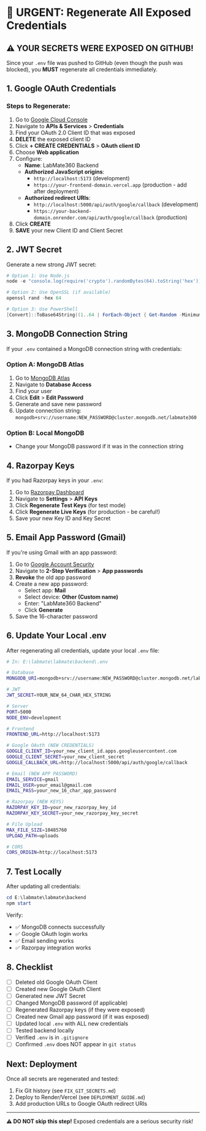 # 🔐 URGENT: Regenerate All Exposed Credentials

## ⚠️ YOUR SECRETS WERE EXPOSED ON GITHUB!

Since your `.env` file was pushed to GitHub (even though the push was blocked), you **MUST** regenerate all credentials immediately.

## 1. Google OAuth Credentials

### Steps to Regenerate:
1. Go to [Google Cloud Console](https://console.cloud.google.com/)
2. Navigate to **APIs & Services** > **Credentials**
3. Find your OAuth 2.0 Client ID that was exposed
4. **DELETE** the exposed client ID
5. Click **+ CREATE CREDENTIALS** > **OAuth client ID**
6. Choose **Web application**
7. Configure:
   - **Name**: LabMate360 Backend
   - **Authorized JavaScript origins**:
     - `http://localhost:5173` (development)
     - `https://your-frontend-domain.vercel.app` (production - add after deployment)
   - **Authorized redirect URIs**:
     - `http://localhost:5000/api/auth/google/callback` (development)
     - `https://your-backend-domain.onrender.com/api/auth/google/callback` (production)
8. Click **CREATE**
9. **SAVE** your new Client ID and Client Secret

## 2. JWT Secret

Generate a new strong JWT secret:

```powershell
# Option 1: Use Node.js
node -e "console.log(require('crypto').randomBytes(64).toString('hex'))"

# Option 2: Use OpenSSL (if available)
openssl rand -hex 64

# Option 3: Use PowerShell
[Convert]::ToBase64String((1..64 | ForEach-Object { Get-Random -Minimum 0 -Maximum 256 }))
```

## 3. MongoDB Connection String

If your `.env` contained a MongoDB connection string with credentials:

### Option A: MongoDB Atlas
1. Go to [MongoDB Atlas](https://cloud.mongodb.com/)
2. Navigate to **Database Access**
3. Find your user
4. Click **Edit** > **Edit Password**
5. Generate and save new password
6. Update connection string: `mongodb+srv://username:NEW_PASSWORD@cluster.mongodb.net/labmate360`

### Option B: Local MongoDB
- Change your MongoDB password if it was in the connection string

## 4. Razorpay Keys

If you had Razorpay keys in your `.env`:

1. Go to [Razorpay Dashboard](https://dashboard.razorpay.com/)
2. Navigate to **Settings** > **API Keys**
3. Click **Regenerate Test Keys** (for test mode)
4. Click **Regenerate Live Keys** (for production - be careful!)
5. Save your new Key ID and Key Secret

## 5. Email App Password (Gmail)

If you're using Gmail with an app password:

1. Go to [Google Account Security](https://myaccount.google.com/security)
2. Navigate to **2-Step Verification** > **App passwords**
3. **Revoke** the old app password
4. Create a new app password:
   - Select app: **Mail**
   - Select device: **Other (Custom name)**
   - Enter: "LabMate360 Backend"
   - Click **Generate**
5. Save the 16-character password

## 6. Update Your Local .env

After regenerating all credentials, update your local `.env` file:

```bash
# In: E:\labmate\labmate\backend\.env

# Database
MONGODB_URI=mongodb+srv://username:NEW_PASSWORD@cluster.mongodb.net/labmate360

# JWT
JWT_SECRET=YOUR_NEW_64_CHAR_HEX_STRING

# Server
PORT=5000
NODE_ENV=development

# Frontend
FRONTEND_URL=http://localhost:5173

# Google OAuth (NEW CREDENTIALS)
GOOGLE_CLIENT_ID=your_new_client_id.apps.googleusercontent.com
GOOGLE_CLIENT_SECRET=your_new_client_secret
GOOGLE_CALLBACK_URL=http://localhost:5000/api/auth/google/callback

# Email (NEW APP PASSWORD)
EMAIL_SERVICE=gmail
EMAIL_USER=your_email@gmail.com
EMAIL_PASS=your_new_16_char_app_password

# Razorpay (NEW KEYS)
RAZORPAY_KEY_ID=your_new_razorpay_key_id
RAZORPAY_KEY_SECRET=your_new_razorpay_key_secret

# File Upload
MAX_FILE_SIZE=10485760
UPLOAD_PATH=uploads

# CORS
CORS_ORIGIN=http://localhost:5173
```

## 7. Test Locally

After updating all credentials:

```powershell
cd E:\labmate\labmate\backend
npm start
```

Verify:
- ✅ MongoDB connects successfully
- ✅ Google OAuth login works
- ✅ Email sending works
- ✅ Razorpay integration works

## 8. Checklist

- [ ] Deleted old Google OAuth Client
- [ ] Created new Google OAuth Client
- [ ] Generated new JWT Secret
- [ ] Changed MongoDB password (if applicable)
- [ ] Regenerated Razorpay keys (if they were exposed)
- [ ] Created new Gmail app password (if it was exposed)
- [ ] Updated local `.env` with ALL new credentials
- [ ] Tested backend locally
- [ ] Verified `.env` is in `.gitignore`
- [ ] Confirmed `.env` does NOT appear in `git status`

## Next: Deployment

Once all secrets are regenerated and tested:
1. Fix Git history (see `FIX_GIT_SECRETS.md`)
2. Deploy to Render/Vercel (see `DEPLOYMENT_GUIDE.md`)
3. Add production URLs to Google OAuth redirect URIs

---

**⚠️ DO NOT skip this step!** Exposed credentials are a serious security risk!

